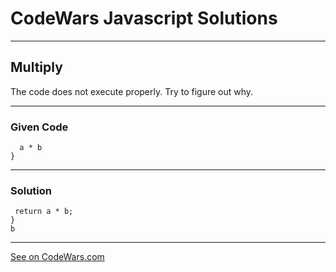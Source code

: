 # CodeWars Javascript Solutions

---

## Multiply

The code does not execute properly. Try to figure out why.

---

### Given Code

```function multiply(a, b){
  a * b
}
```

---

### Solution

```function multiply(a, b){
 return a * b;
}
b
```

---

[See on CodeWars.com](https://www.codewars.com/kata/50654ddff44f800200000004/train/javascript)
